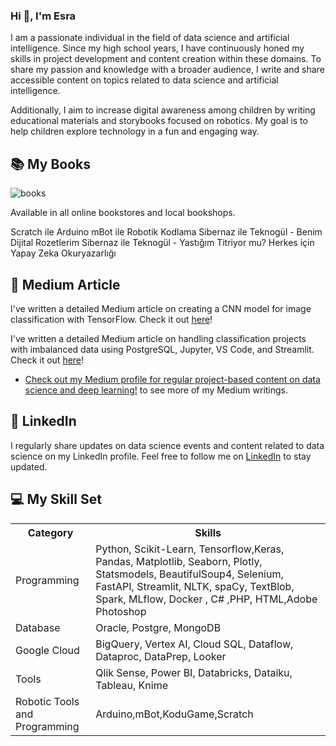 ### Hi 👋, I'm Esra

I am a passionate individual in the field of data science and artificial intelligence. Since my high school years, I have continuously honed my skills in project development and content creation within these domains. To share my passion and knowledge with a broader audience, I write and share accessible content on topics related to data science and artificial intelligence.

Additionally, I aim to increase digital awareness among children by writing educational materials and storybooks focused on robotics. My goal is to help children explore technology in a fun and engaging way.

## 📚 My Books
![books](https://github.com/esrasoylu/esrasoylu/assets/36362262/67ad1f27-1d53-4d02-aa96-f9d971341594)


Available in all online bookstores and local bookshops.

Scratch ile Arduino
mBot ile Robotik Kodlama
Sibernaz ile Teknogül - Benim Dijital Rozetlerim
Sibernaz ile Teknogül - Yastığım Titriyor mu?
Herkes için Yapay Zeka Okuryazarlığı

## 📝 Medium Article

I've written a detailed Medium article on creating a CNN model for image classification with TensorFlow. Check it out [here](https://medium.com/@esrasoylu/creating-a-cnn-model-for-image-classification-with-tensorflow-49b84be8c12a)!

I've written a detailed Medium article on handling classification projects with imbalanced data using PostgreSQL, Jupyter, VS Code, and Streamlit. Check it out [here](https://medium.com/@esrasoylu/classification-project-with-imbalanced-data-creation-with-postgresql-jupyter-vs-code-streamlit-1cf36da573e8)!

- [Check out my Medium profile for regular project-based content on data science and deep learning!](https://medium.com/@esrasoylu) to see more of my Medium writings.

## 💼 LinkedIn

I regularly share updates on data science events and content related to data science on my LinkedIn profile. Feel free to follow me on [LinkedIn](https://www.linkedin.com/in/esra-soylu/) to stay updated.

<h2>💻 My Skill Set</h2>

<table>
  <tr>
    <th>Category</th>
    <th>Skills</th>
  </tr>
  <tr>
    <td>Programming</td>
    <td>Python, Scikit-Learn, Tensorflow,Keras, Pandas, Matplotlib, Seaborn, Plotly, Statsmodels, BeautifulSoup4, Selenium, FastAPI, Streamlit, NLTK, spaCy, TextBlob, Spark, MLflow, Docker , C# ,PHP, HTML,Adobe Photoshop</td>

  </tr>
  <tr>
    <td>Database</td>
    <td>Oracle, Postgre, MongoDB</td>
  </tr>
  <tr>
    <td>Google Cloud</td>
    <td>BigQuery, Vertex AI, Cloud SQL, Dataflow, Dataproc, DataPrep, Looker</td>
  </tr>
  <tr>
    <td>Tools</td>
    <td>Qlik Sense, Power BI, Databricks, Dataiku, Tableau, Knime</td>
  </tr>
  <tr>
    <td>Robotic Tools and Programming</td>
    <td>Arduino,mBot,KoduGame,Scratch</td>
  </tr>
</table>
